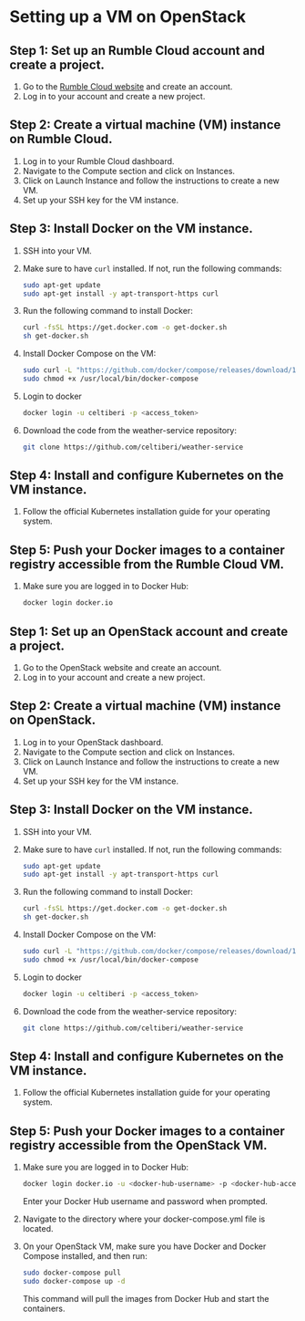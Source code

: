 # Setting up a VM on OpenStack
## Step 1: Set up an Rumble Cloud account and create a project.

1. Go to the [Rumble Cloud website](https://docs.rumble.cloud/how_to/compute/create_a_vm_on_a_public_network.html#step-3-create-a-virtual-machine) and create an account.
2. Log in to your account and create a new project.

## Step 2: Create a virtual machine (VM) instance on Rumble Cloud.

1. Log in to your Rumble Cloud dashboard.
2. Navigate to the Compute section and click on Instances.
3. Click on Launch Instance and follow the instructions to create a new VM.
4. Set up your SSH key for the VM instance.

## Step 3: Install Docker on the VM instance.

1. SSH into your VM.
2. Make sure to have `curl` installed. If not, run the following commands:
   ```sh
   sudo apt-get update
   sudo apt-get install -y apt-transport-https curl
   ```

3. Run the following command to install Docker:
   ```sh
   curl -fsSL https://get.docker.com -o get-docker.sh
   sh get-docker.sh
   ```
4. Install Docker Compose on the VM:
   ```sh
   sudo curl -L "https://github.com/docker/compose/releases/download/1.29.2/docker-compose-$(uname -s)-$(uname -m)" -o /usr/local/bin/docker-compose
   sudo chmod +x /usr/local/bin/docker-compose
   ```
5. Login to docker
   ```sh
   docker login -u celtiberi -p <access_token>
   ```
6. Download the code from the weather-service repository:
   ```sh
   git clone https://github.com/celtiberi/weather-service
   ```

## Step 4: Install and configure Kubernetes on the VM instance.

1. Follow the official Kubernetes installation guide for your operating system.

## Step 5: Push your Docker images to a container registry accessible from the Rumble Cloud VM.

1. Make sure you are logged in to Docker Hub:
   ```sh
   docker login docker.io
   ```



## Step 1: Set up an OpenStack account and create a project.

1. Go to the OpenStack website and create an account.
2. Log in to your account and create a new project.

## Step 2: Create a virtual machine (VM) instance on OpenStack.

1. Log in to your OpenStack dashboard.
2. Navigate to the Compute section and click on Instances.
3. Click on Launch Instance and follow the instructions to create a new VM.
4. Set up your SSH key for the VM instance.

## Step 3: Install Docker on the VM instance.

1. SSH into your VM.
2. Make sure to have `curl` installed. If not, run the following commands:
   ```sh
   sudo apt-get update
   sudo apt-get install -y apt-transport-https curl
   ```

3. Run the following command to install Docker:
   ```sh
   curl -fsSL https://get.docker.com -o get-docker.sh
   sh get-docker.sh
   ```
4. Install Docker Compose on the VM:
   ```sh
   sudo curl -L "https://github.com/docker/compose/releases/download/1.29.2/docker-compose-$(uname -s)-$(uname -m)" -o /usr/local/bin/docker-compose
   sudo chmod +x /usr/local/bin/docker-compose
   ```
5. Login to docker
   ```sh
   docker login -u celtiberi -p <access_token>
   ```
6. Download the code from the weather-service repository:
   ```sh
   git clone https://github.com/celtiberi/weather-service
   ```

## Step 4: Install and configure Kubernetes on the VM instance.

1. Follow the official Kubernetes installation guide for your operating system.

## Step 5: Push your Docker images to a container registry accessible from the OpenStack VM.

1. Make sure you are logged in to Docker Hub:
   ```sh
   docker login docker.io -u <docker-hub-username> -p <docker-hub-access-token>
   ```
   Enter your Docker Hub username and password when prompted.

2. Navigate to the directory where your docker-compose.yml file is located.

3. On your OpenStack VM, make sure you have Docker and Docker Compose installed, and then run:
   ```sh
   sudo docker-compose pull
   sudo docker-compose up -d
   ```
   This command will pull the images from Docker Hub and start the containers.

